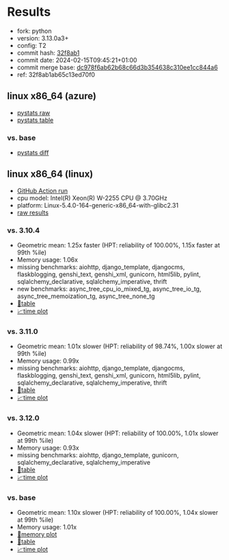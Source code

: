 # Results

- fork: python
- version: 3.13.0a3+
- config: T2
- commit hash: [32f8ab1](https://github.com/python/cpython/commit/32f8ab1)
- commit date: 2024-02-15T09:45:21+01:00
- commit merge base: [dc978f6ab62b68c66d3b354638c310ee1cc844a6](https://github.com/python/cpython/commit/dc978f6ab62b68c66d3b354638c310ee1cc844a6)
- ref: 32f8ab1ab65c13ed70f0

## linux x86_64 (azure)

- [pystats raw](bm-20240215-azure-x86_64-python-32f8ab1ab65c13ed70f0-3.13.0a3%2B-32f8ab1-pystats.json)
- [pystats table](bm-20240215-azure-x86_64-python-32f8ab1ab65c13ed70f0-3.13.0a3%2B-32f8ab1-pystats.md)

### vs. base

- [pystats diff](bm-20240215-azure-x86_64-python-32f8ab1ab65c13ed70f0-3.13.0a3%2B-32f8ab1-pystats-vs-base.md)

## linux x86_64 (linux)

- [GitHub Action run](https://github.com/faster-cpython/benchmarking/actions/runs/7918451871)
- cpu model: Intel(R) Xeon(R) W-2255 CPU @ 3.70GHz
- platform: Linux-5.4.0-164-generic-x86_64-with-glibc2.31
- [raw results](bm-20240215-linux-x86_64-python-32f8ab1ab65c13ed70f0-3.13.0a3%2B-32f8ab1.json)

### vs. 3.10.4

- Geometric mean: 1.25x faster (HPT: reliability of 100.00%, 1.15x faster at 99th %ile)
- Memory usage: 1.06x
- missing benchmarks: aiohttp, django_template, djangocms, flaskblogging, genshi_text, genshi_xml, gunicorn, html5lib, pylint, sqlalchemy_declarative, sqlalchemy_imperative, thrift
- new benchmarks: async_tree_cpu_io_mixed_tg, async_tree_io_tg, async_tree_memoization_tg, async_tree_none_tg
- [📄table](bm-20240215-linux-x86_64-python-32f8ab1ab65c13ed70f0-3.13.0a3%2B-32f8ab1-vs-3.10.4.md)
- [📈time plot](bm-20240215-linux-x86_64-python-32f8ab1ab65c13ed70f0-3.13.0a3%2B-32f8ab1-vs-3.10.4.png)

### vs. 3.11.0

- Geometric mean: 1.01x slower (HPT: reliability of 98.74%, 1.00x slower at 99th %ile)
- Memory usage: 0.99x
- missing benchmarks: aiohttp, django_template, djangocms, flaskblogging, genshi_text, genshi_xml, gunicorn, html5lib, pylint, sqlalchemy_declarative, sqlalchemy_imperative, thrift
- [📄table](bm-20240215-linux-x86_64-python-32f8ab1ab65c13ed70f0-3.13.0a3%2B-32f8ab1-vs-3.11.0.md)
- [📈time plot](bm-20240215-linux-x86_64-python-32f8ab1ab65c13ed70f0-3.13.0a3%2B-32f8ab1-vs-3.11.0.png)

### vs. 3.12.0

- Geometric mean: 1.04x slower (HPT: reliability of 100.00%, 1.01x slower at 99th %ile)
- Memory usage: 0.93x
- missing benchmarks: aiohttp, django_template, gunicorn, sqlalchemy_declarative, sqlalchemy_imperative
- [📄table](bm-20240215-linux-x86_64-python-32f8ab1ab65c13ed70f0-3.13.0a3%2B-32f8ab1-vs-3.12.0.md)
- [📈time plot](bm-20240215-linux-x86_64-python-32f8ab1ab65c13ed70f0-3.13.0a3%2B-32f8ab1-vs-3.12.0.png)

### vs. base

- Geometric mean: 1.10x slower (HPT: reliability of 100.00%, 1.04x slower at 99th %ile)
- Memory usage: 1.01x
- [🧠memory plot](bm-20240215-linux-x86_64-python-32f8ab1ab65c13ed70f0-3.13.0a3%2B-32f8ab1-vs-base-mem.png)
- [📄table](bm-20240215-linux-x86_64-python-32f8ab1ab65c13ed70f0-3.13.0a3%2B-32f8ab1-vs-base.md)
- [📈time plot](bm-20240215-linux-x86_64-python-32f8ab1ab65c13ed70f0-3.13.0a3%2B-32f8ab1-vs-base.png)

